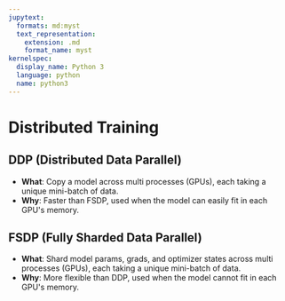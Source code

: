 ```yaml
---
jupytext:
  formats: md:myst
  text_representation:
    extension: .md
    format_name: myst
kernelspec:
  display_name: Python 3
  language: python
  name: python3
---
```

# Distributed Training

## DDP (Distributed Data Parallel)
- **What**: Copy a model across multi processes (GPUs), each taking a unique mini-batch of data.
- **Why**: Faster than FSDP, used when the model can easily fit in each GPU's memory.

## FSDP (Fully Sharded Data Parallel)
- **What**: Shard model params, grads, and optimizer states across multi processes (GPUs), each taking a unique mini-batch of data.
- **Why**: More flexible than DDP, used when the model cannot fit in each GPU's memory.
